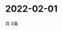 # 2022-02-01
  共 0条

  <!-- BEGIN -->
  <!-- 最后更新时间Tue Feb 01 2022 17:09:38 GMT+0000 (Coordinated Universal Time) -->
  
  <!-- END -->
  
  